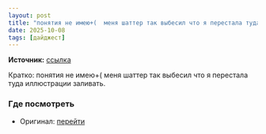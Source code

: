 ```yaml
---
layout: post
title: "понятия не имею+(  меня шаттер так выбесил что я перестала туда иллюстрации заливать."
date: 2025-10-08
tags: [дайджест]
---
```


**Источник:** [ссылка](https://t.me/aboutstocks/90853)

Кратко: понятия не имею+(  меня шаттер так выбесил что я перестала туда иллюстрации заливать.

### Где посмотреть
- Оригинал: [перейти]({link})
